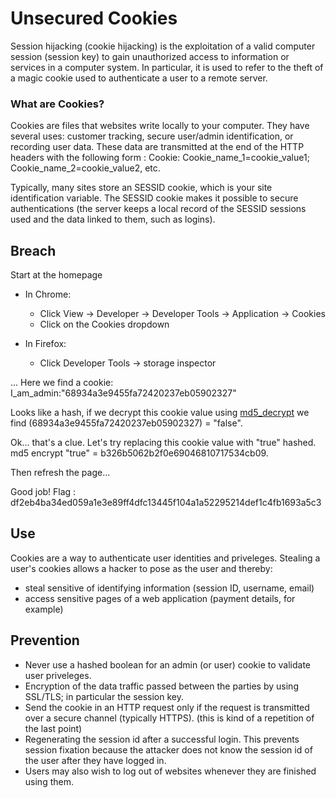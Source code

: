# Unsecured Cookies

Session hijacking (cookie hijacking) is the exploitation of a valid computer session (session key) to gain unauthorized access to information or services in a computer system. In particular, it is used to refer to the theft of a magic cookie used to authenticate a user to a remote server.

### What are Cookies?

Cookies are files that websites write locally to your computer. 
They have several uses: customer tracking, secure user/admin identification, or recording user data.
These data are transmitted at the end of the HTTP headers with the following form : 
Cookie: Cookie_name_1=cookie_value1; Cookie_name_2=cookie_value2, etc.

Typically, many sites store an SESSID cookie, which is your site identification variable. 
The SESSID cookie makes it possible to secure authentications 
(the server keeps a local record of the SESSID sessions used and the data linked to them, such as logins).


## Breach

Start at the homepage

* In Chrome:
  - Click View -> Developer -> Developer Tools -> Application -> Cookies
  - Click on the Cookies dropdown

* In Firefox:
  - Click Developer Tools -> storage inspector

... Here we find a cookie:
I_am_admin:"68934a3e9455fa72420237eb05902327"

Looks like a hash, if we decrypt this cookie value using [md5_decrypt](https://md5decrypt.net) we find (68934a3e9455fa72420237eb05902327) = "false".

Ok... that's a clue. Let's try replacing this cookie value with "true" hashed. md5 encrypt "true" = b326b5062b2f0e69046810717534cb09.

Then refresh the page...

Good job! Flag : df2eb4ba34ed059a1e3e89ff4dfc13445f104a1a52295214def1c4fb1693a5c3


## Use

Cookies are a way to authenticate user identities and priveleges. Stealing a user's cookies
allows a hacker to pose as the user and thereby:
- steal sensitive of identifying information (session ID, username, email)
- access sensitive pages of a web application (payment details, for example)


## Prevention

- Never use a hashed boolean for an admin (or user) cookie to validate user priveleges. 
- Encryption of the data traffic passed between the parties by using SSL/TLS; in particular the session key.
- Send the cookie in an HTTP request only if the request is transmitted over a secure channel (typically HTTPS). (this is kind of a repetition of the last point)
- Regenerating the session id after a successful login. This prevents session fixation because the attacker does not know the session id of the user after they have logged in.
- Users may also wish to log out of websites whenever they are finished using them.
